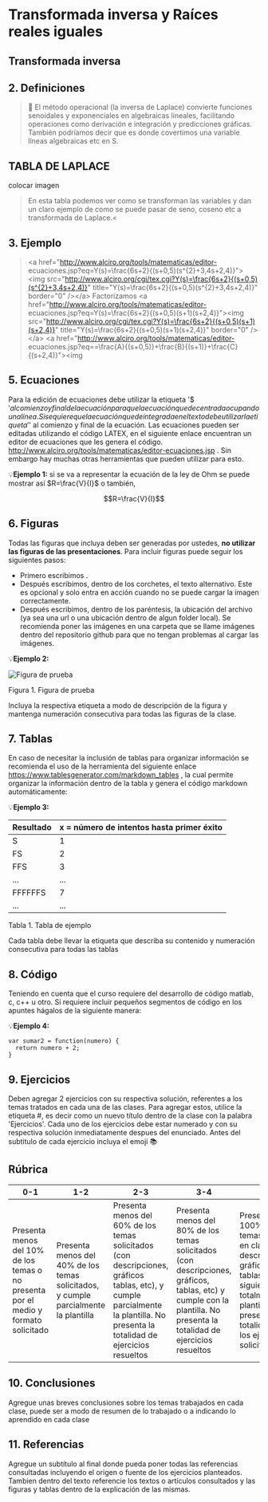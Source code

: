 # Transformada inversa y Raíces reales iguales
## Transformada inversa

## 2. Definiciones
>🔑 El método operacional (la inversa de Laplace) convierte funciones senoidales y exponenciales en algebraicas lineales, facilitando operaciones como derivación e integración y predicciones gráficas. También podríamos decir que es donde covertimos una variable líneas algebraicas etc en S.
## TABLA DE LAPLACE
colocar imagen
> En esta tabla podemos ver como se transforman las variables y dan un claro ejemplo de como se puede pasar de seno, coseno etc a transformada de Laplace.<
## 3. Ejemplo
> &lt;a href=&quot;http://www.alciro.org/tools/matematicas/editor-
ecuaciones.jsp?eq=Y(s)=\frac{6s+2}{(s+0,5)(s^{2}+3,4s+2,4)}&quot;&gt;&lt;img
src=&quot;http://www.alciro.org/cgi/tex.cgi?Y(s)=\frac{6s+2}{(s+0,5)(s^{2}+3,4s+2,4)}&quot;
title=&quot;Y(s)=\frac{6s+2}{(s+0,5)(s^{2}+3,4s+2,4)}&quot; border=&quot;0&quot; /&gt;&lt;/a&gt;
> Factorizamos
> &lt;a href=&quot;http://www.alciro.org/tools/matematicas/editor-
ecuaciones.jsp?eq=Y(s)=\frac{6s+2}{(s+0,5)(s+1)(s+2,4)}&quot;&gt;&lt;img
src=&quot;http://www.alciro.org/cgi/tex.cgi?Y(s)=\frac{6s+2}{(s+0,5)(s+1)(s+2,4)}&quot;
title=&quot;Y(s)=\frac{6s+2}{(s+0,5)(s+1)(s+2,4)}&quot; border=&quot;0&quot; /&gt;&lt;/a&gt;
&lt;a href=&quot;http://www.alciro.org/tools/matematicas/editor-
ecuaciones.jsp?eq==\frac{A}{(s+0,5)}+\frac{B}{(s+1)}+\frac{C}{(s+2,4)}&quot;&gt;&lt;img

## 5. Ecuaciones
Para la edición de ecuaciones debe utilizar la etiqueta '$$' al comienzo y final de la ecuación para que la ecuación quede centrada ocupando una línea. Si se quiere que la ecuación quede integrada en el texto debe utilizar la etiqueta '$' al comienzo y final de la ecuación. Las ecuaciones pueden ser editadas utilizando el código LATEX, en el siguiente enlace encuentran un editor de ecuaciones que les genera el código. http://www.alciro.org/tools/matematicas/editor-ecuaciones.jsp . Sin embargo hay muchas otras herramientas que pueden utilizar para esto.

💡**Ejemplo 1:** si se va a representar la ecuación de la ley de Ohm se puede mostrar así $R=\frac{V}{I}$ o también,

$$R=\frac{V}{I}$$

## 6. Figuras
Todas las figuras que incluya deben ser generadas por ustedes, **no utilizar las figuras de las presentaciones**. Para incluir figuras puede seguir los siguientes pasos:
* Primero escribimos ![]().
* Después escribimos, dentro de los corchetes, el texto alternativo. Este es opcional y solo entra en acción cuando no se puede cargar la imagen correctamente.
* Después escribimos, dentro de los paréntesis, la ubicación del archivo (ya sea una url o una ubicación dentro de algun folder local). Se recomienda poner las imágenes en una carpeta que se llame imágenes dentro del repositorio github para que no tengan problemas al cargar las imágenes.

💡**Ejemplo 2:**

![Figura de prueba](images/plantilla/Captura2.PNG)

Figura 1. Figura de prueba

Incluya la respectiva etiqueta a modo de descripción de la figura y mantenga numeración consecutiva para todas las figuras de la clase.

## 7. Tablas
En caso de necesitar la inclusión de tablas para organizar información se recomienda el uso de la herramienta del siguiente enlace https://www.tablesgenerator.com/markdown_tables , la cual permite organizar la información dentro de la tabla y genera el código markdown automáticamente:

💡**Ejemplo 3:** 

| **Resultado** | **x = número de intentos hasta primer éxito** |
|---------------|-----------------------------------------------|
|       S       |                       1                       |
|       FS      |                       2                       |
|      FFS      |                       3                       |
|      ...      |                      ...                      |
|    FFFFFFS    |                       7                       |
|      ...      |                      ...                      |

Tabla 1. Tabla de ejemplo

Cada tabla debe llevar la etiqueta que describa su contenido y numeración consecutiva para todas las tablas

## 8. Código
Teniendo en cuenta que el curso requiere del desarrollo de código matlab, c, c++ u otro. Si requiere incluir pequeños segmentos de código en los apuntes hágalos de la siguiente manera:

💡**Ejemplo 4:**
```
var sumar2 = function(numero) {
  return numero + 2;
}
```

## 9. Ejercicios
Deben agregar 2 ejercicios con su respectiva solución, referentes a los temas tratados en cada una de las clases. Para agregar estos, utilice la etiqueta #, es decir como un nuevo título dentro de la clase con la palabra 'Ejercicios'. Cada uno de los ejercicios debe estar numerado y con su respectiva solución inmediatamente despues del enunciado. Antes del subtitulo de cada ejercicio incluya el emoji 📚

## Rúbrica
| 0-1                                                                                   | 1-2                                                                                  | 2-3                                                                                                                                                                               | 3-4                                                                                                                                                                       | 4-5                                                                                                                                                                               |
|---------------------------------------------------------------------------------------|--------------------------------------------------------------------------------------|-----------------------------------------------------------------------------------------------------------------------------------------------------------------------------------|---------------------------------------------------------------------------------------------------------------------------------------------------------------------------|-----------------------------------------------------------------------------------------------------------------------------------------------------------------------------------|
| Presenta menos del 10% de los temas o no presenta por  el medio y formato  solicitado | Presenta menos del 40% de los temas solicitados, y  cumple parcialmente la plantilla | Presenta menos del 60% de los temas solicitados (con descripciones, gráficos tablas, etc), y cumple  parcialmente la plantilla. No presenta la totalidad  de ejercicios resueltos | Presenta menos del 80% de los temas solicitados (con descripciones, gráficos, tablas, etc) y cumple con  la plantilla. No presenta  la totalidad de ejercicios  resueltos | Presenta el 100% de los temas vistos en clase (con descripciones, gráficos, tablas, etc), siguiendo totalmente la plantilla. presenta la  totalidad de los ejercicios solicitados |

## 10. Conclusiones
Agregue unas breves conclusiones sobre los temas trabajados en cada clase, puede ser a modo de resumen de lo trabajado o a indicando lo aprendido en cada clase

## 11. Referencias
Agregue un subtítulo al final donde pueda poner todas las referencias consultadas incluyendo el origen o fuente de los ejercicios planteados. Tambien dentro del texto referencie los textos o artículos consultados y las figuras y tablas dentro de la explicación de las mismas.
